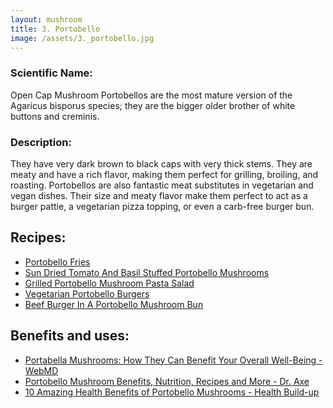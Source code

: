 ```yaml
---
layout: mushroom
title: 3. Portobello
image: /assets/3._portobello.jpg
---
```


### Scientific Name:
Open Cap Mushroom Portobellos are the most mature version of the Agaricus bisporus species; they are the bigger older brother of white buttons and creminis.

### Description:
They have very dark brown to black caps with very thick stems. They are meaty and have a rich flavor, making them perfect for grilling, broiling, and roasting. Portobellos are also fantastic meat substitutes in vegetarian and vegan dishes. Their size and meaty flavor make them perfect to act as a burger pattie, a vegetarian pizza topping, or even a carb-free burger bun.

## Recipes:
- [Portobello Fries](https://www.sidechef.com/de/recipes/1885/portobello_fries/)
- [Sun Dried Tomato And Basil Stuffed Portobello Mushrooms](https://www.sidechef.com/de/recipes/6016/sun_dried_tomato_and_basil_stuffed_portobello_mushroom/)
- [Grilled Portobello Mushroom Pasta Salad](https://www.sidechef.com/de/recipes/72295/grilled_portobello_mushroom_pasta_salad/)
- [Vegetarian Portobello Burgers](https://www.sidechef.com/de/recipes/266/portobello_burgers/)
- [Beef Burger In A Portobello Mushroom Bun](https://www.sidechef.com/de/recipes/9950/beef_burger_in_portobello_mushroom_bun/)

## Benefits and uses:
- [Portabella Mushrooms: How They Can Benefit Your Overall Well-Being - WebMD](https://www.webmd.com/diet/health-benefits-portabella-mushrooms)
- [Portobello Mushroom Benefits, Nutrition, Recipes and More - Dr. Axe](https://draxe.com/nutrition/portobello-mushroom/)
- [10 Amazing Health Benefits of Portobello Mushrooms - Health Build-up](https://healthbuildup.com/health-benefits-portobello-mushrooms/)
